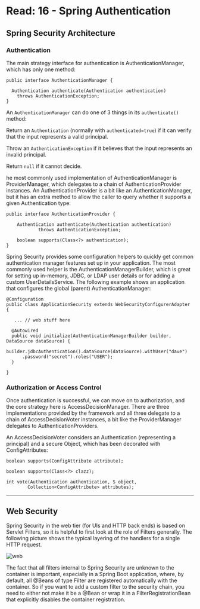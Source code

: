 # Read: 16 - Spring Authentication

## Spring Security Architecture

### Authentication

The main strategy interface for authentication is AuthenticationManager, which has only one method:

```
public interface AuthenticationManager {

  Authentication authenticate(Authentication authentication)
    throws AuthenticationException;
}
```

An ```AuthenticationManager``` can do one of 3 things in its ```authenticate()``` method:

Return an ````Authentication```` (normally with ```authenticated=true```) if it can verify that the input represents a valid principal.

Throw an ```AuthenticationException``` if it believes that the input represents an invalid principal.

Return ```null``` if it cannot decide.

he most commonly used implementation of AuthenticationManager is ProviderManager, which delegates to a chain of AuthenticationProvider instances. An AuthenticationProvider is a bit like an AuthenticationManager, but it has an extra method to allow the caller to query whether it supports a given Authentication type:

```
public interface AuthenticationProvider {

	Authentication authenticate(Authentication authentication)
			throws AuthenticationException;

	boolean supports(Class<?> authentication);
}
```

Spring Security provides some configuration helpers to quickly get common authentication manager features set up in your application. The most commonly used helper is the AuthenticationManagerBuilder, which is great for setting up in-memory, JDBC, or LDAP user details or for adding a custom UserDetailsService. The following example shows an application that configures the global (parent) AuthenticationManager:

```
@Configuration
public class ApplicationSecurity extends WebSecurityConfigurerAdapter {

   ... // web stuff here

  @Autowired
  public void initialize(AuthenticationManagerBuilder builder, DataSource dataSource) {
    builder.jdbcAuthentication().dataSource(dataSource).withUser("dave")
      .password("secret").roles("USER");
  }

}
```

### Authorization or Access Control

Once authentication is successful, we can move on to authorization, and the core strategy here is AccessDecisionManager. There are three implementations provided by the framework and all three delegate to a chain of AccessDecisionVoter instances, a bit like the ProviderManager delegates to AuthenticationProviders.

An AccessDecisionVoter considers an Authentication (representing a principal) and a secure Object, which has been decorated with ConfigAttributes:

```
boolean supports(ConfigAttribute attribute);

boolean supports(Class<?> clazz);

int vote(Authentication authentication, S object,
        Collection<ConfigAttribute> attributes);
```

***

## Web Security

Spring Security in the web tier (for UIs and HTTP back ends) is based on Servlet Filters, so it is helpful to first look at the role of Filters generally. The following picture shows the typical layering of the handlers for a single HTTP request.

![web](https://github.com/spring-guides/top-spring-security-architecture/raw/main/images/filters.png)

The fact that all filters internal to Spring Security are unknown to the container is important, especially in a Spring Boot application, where, by default, all @Beans of type Filter are registered automatically with the container. So if you want to add a custom filter to the security chain, you need to either not make it be a @Bean or wrap it in a FilterRegistrationBean that explicitly disables the container registration.

